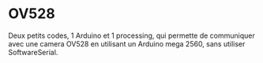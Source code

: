 OV528
=====

Deux petits codes, 1 Arduino et 1 processing, qui permette de communiquer avec une camera OV528 en utilisant un Arduino mega 2560, sans utiliser SoftwareSerial.
